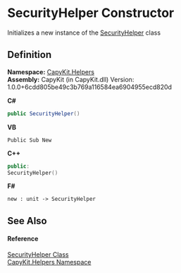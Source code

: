 # SecurityHelper Constructor


Initializes a new instance of the <a href="T_CapyKit_Helpers_SecurityHelper">SecurityHelper</a> class



## Definition
**Namespace:** <a href="N_CapyKit_Helpers">CapyKit.Helpers</a>  
**Assembly:** CapyKit (in CapyKit.dll) Version: 1.0.0+6cdd805be49c3b769a116584ea6904955ecd820d

**C#**
``` C#
public SecurityHelper()
```
**VB**
``` VB
Public Sub New
```
**C++**
``` C++
public:
SecurityHelper()
```
**F#**
``` F#
new : unit -> SecurityHelper
```



## See Also


#### Reference
<a href="T_CapyKit_Helpers_SecurityHelper">SecurityHelper Class</a>  
<a href="N_CapyKit_Helpers">CapyKit.Helpers Namespace</a>  
